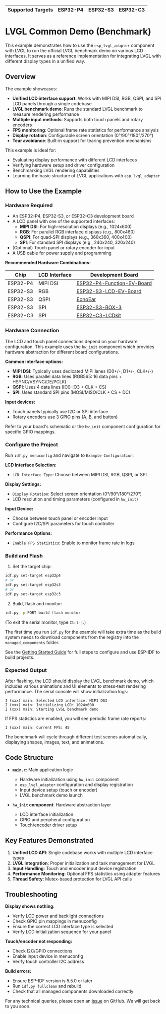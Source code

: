 | Supported Targets | ESP32-P4 | ESP32-S3 | ESP32-C3 |
| ----------------- | -------- | -------- | -------- |

# LVGL Common Demo (Benchmark)

This example demonstrates how to use the `esp_lvgl_adapter` component with LVGL to run the official LVGL benchmark demo on various LCD interfaces. It serves as a reference implementation for integrating LVGL with different display types in a unified way.

## Overview

The example showcases:
- **Unified LCD interface support**: Works with MIPI DSI, RGB, QSPI, and SPI LCD panels through a single codebase
- **LVGL benchmark demo**: Runs the standard LVGL benchmark to measure rendering performance
- **Multiple input methods**: Supports both touch panels and rotary encoders
- **FPS monitoring**: Optional frame rate statistics for performance analysis
- **Display rotation**: Configurable screen orientation (0°/90°/180°/270°)
- **Tear avoidance**: Built-in support for tearing prevention mechanisms

This example is ideal for:
- Evaluating display performance with different LCD interfaces
- Verifying hardware setup and driver configuration
- Benchmarking LVGL rendering capabilities
- Learning the basic structure of LVGL applications with `esp_lvgl_adapter`

## How to Use the Example

### Hardware Required

* An ESP32-P4, ESP32-S3, or ESP32-C3 development board
* A LCD panel with one of the supported interfaces:
  - **MIPI DSI**: For high-resolution displays (e.g., 1024x600)
  - **RGB**: For parallel RGB interface displays (e.g., 800x480)
  - **QSPI**: For quad-SPI displays (e.g., 360x360, 400x400)
  - **SPI**: For standard SPI displays (e.g., 240x240, 320x240)
* (Optional) Touch panel or rotary encoder for input
* A USB cable for power supply and programming

**Recommended Hardware Combinations:**

| Chip | LCD Interface | Development Board |
|------|---------------|-------------------|
| ESP32-P4 | MIPI DSI | [ESP32-P4-Function-EV-Board](https://docs.espressif.com/projects/esp-dev-kits/en/latest/esp32p4/esp32-p4-function-ev-board/index.html) |
| ESP32-S3 | RGB | [ESP32-S3-LCD-EV-Board](https://docs.espressif.com/projects/esp-dev-kits/en/latest/esp32s3/esp32-s3-lcd-ev-board/index.html) |
| ESP32-S3 | QSPI | [EchoEar](https://docs.espressif.com/projects/esp-dev-kits/en/latest/esp32s3/echoear/index.html) |
| ESP32-S3 | SPI | [ESP32-S3-BOX-3](https://github.com/espressif/esp-box/blob/master/docs/hardware_overview/esp32_s3_box_3/hardware_overview_for_box_3.md) |
| ESP32-C3 | SPI | [ESP32-C3-LCDkit](https://docs.espressif.com/projects/esp-dev-kits/en/latest/esp32c3/esp32-c3-lcdkit/index.html) |

### Hardware Connection

The LCD and touch panel connections depend on your hardware configuration. This example uses the `hw_init` component which provides hardware abstraction for different board configurations.

**Common interface options:**
- **MIPI DSI**: Typically uses dedicated MIPI lanes (D0+/-, D1+/-, CLK+/-)
- **RGB**: Uses parallel data lines (RGB565: 16 data pins + HSYNC/VSYNC/DE/PCLK)
- **QSPI**: Uses 4 data lines (IO0-IO3 + CLK + CS)
- **SPI**: Uses standard SPI pins (MOSI/MISO/CLK + CS + DC)

**Input devices:**
- Touch panels typically use I2C or SPI interface
- Rotary encoders use 3 GPIO pins (A, B, and button)

Refer to your board's schematic or the `hw_init` component configuration for specific GPIO mappings.

### Configure the Project

Run `idf.py menuconfig` and navigate to `Example Configuration`:

**LCD Interface Selection:**
- `LCD Interface Type`: Choose between MIPI DSI, RGB, QSPI, or SPI

**Display Settings:**
- `Display Rotation`: Select screen orientation (0°/90°/180°/270°)
- LCD resolution and timing parameters (configured in `hw_init`)

**Input Device:**
- Choose between touch panel or encoder input
- Configure I2C/SPI parameters for touch controller

**Performance Options:**
- `Enable FPS Statistics`: Enable to monitor frame rate in logs

### Build and Flash

1. Set the target chip:
```bash
idf.py set-target esp32p4
# or
idf.py set-target esp32s3
# or
idf.py set-target esp32c3
```

2. Build, flash and monitor:
```bash
idf.py -p PORT build flash monitor
```

(To exit the serial monitor, type ``Ctrl-]``.)

The first time you run `idf.py` for the example will take extra time as the build system needs to download components from the registry into the `managed_components` folder.

See the [Getting Started Guide](https://docs.espressif.com/projects/esp-idf/en/latest/get-started/index.html) for full steps to configure and use ESP-IDF to build projects.

### Expected Output

After flashing, the LCD should display the LVGL benchmark demo, which includes various animations and UI elements to stress-test rendering performance. The serial console will show initialization logs:

```
I (xxx) main: Selected LCD interface: MIPI DSI
I (xxx) main: Initializing LCD: 1024x600
I (xxx) main: Starting LVGL benchmark demo
```

If FPS statistics are enabled, you will see periodic frame rate reports:
```
I (xxx) main: Current FPS: 45
```

The benchmark will cycle through different test scenes automatically, displaying shapes, images, text, and animations.

## Code Structure

- **`main.c`**: Main application logic
  - Hardware initialization using `hw_init` component
  - `esp_lvgl_adapter` configuration and display registration
  - Input device setup (touch or encoder)
  - LVGL benchmark demo launch

- **`hw_init` component**: Hardware abstraction layer
  - LCD interface initialization
  - GPIO and peripheral configuration
  - Touch/encoder driver setup

## Key Features Demonstrated

1. **Unified LCD API**: Single codebase works with multiple LCD interface types
2. **LVGL Integration**: Proper initialization and task management for LVGL
3. **Input Handling**: Touch and encoder input device registration
4. **Performance Monitoring**: Optional FPS statistics using adapter features
5. **Thread Safety**: Mutex-based protection for LVGL API calls

## Troubleshooting

**Display shows nothing:**
- Verify LCD power and backlight connections
- Check GPIO pin mappings in menuconfig
- Ensure the correct LCD interface type is selected
- Verify LCD initialization sequence for your panel

**Touch/encoder not responding:**
- Check I2C/GPIO connections
- Enable input device in menuconfig
- Verify touch controller I2C address

**Build errors:**
- Ensure ESP-IDF version is 5.5.0 or later
- Run `idf.py fullclean` and rebuild
- Check that all managed components downloaded correctly

For any technical queries, please open an [issue](https://github.com/espressif/esp-iot-solution/issues) on GitHub. We will get back to you soon.

